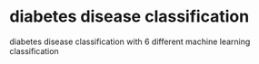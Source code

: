 # diabetes disease classification
 diabetes disease classification with 6 different machine learning classification
